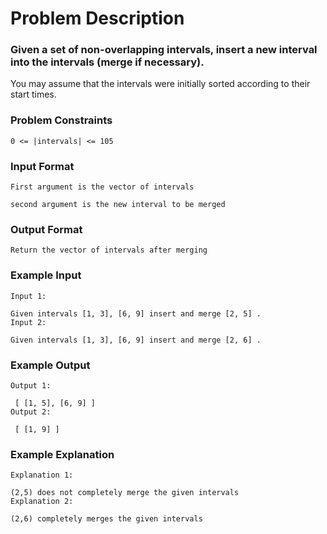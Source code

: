 # Problem Description

### Given a set of non-overlapping intervals, insert a new interval into the intervals (merge if necessary).

You may assume that the intervals were initially sorted according to their start times.

### Problem Constraints

```
0 <= |intervals| <= 105
```

### Input Format

```
First argument is the vector of intervals

second argument is the new interval to be merged
```

### Output Format

```
Return the vector of intervals after merging
```

### Example Input

```
Input 1:

Given intervals [1, 3], [6, 9] insert and merge [2, 5] .
Input 2:

Given intervals [1, 3], [6, 9] insert and merge [2, 6] .
```

### Example Output

```
Output 1:

 [ [1, 5], [6, 9] ]
Output 2:

 [ [1, 9] ]
```

### Example Explanation

```
Explanation 1:

(2,5) does not completely merge the given intervals
Explanation 2:

(2,6) completely merges the given intervals
```

```

```
